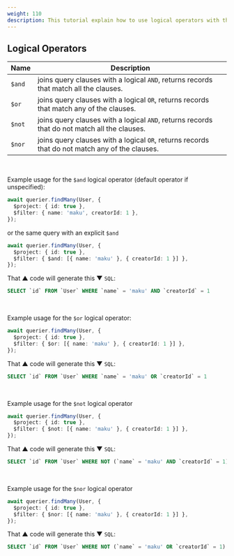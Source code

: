 ```yaml
---
weight: 110
description: This tutorial explain how to use logical operators with the nukak orm.
---
```


## Logical Operators

| Name   | Description                                                                                    |
| ------ | ---------------------------------------------------------------------------------------------- |
| `$and` | joins query clauses with a logical `AND`, returns records that match all the clauses.          |
| `$or`  | joins query clauses with a logical `OR`, returns records that match any of the clauses.        |
| `$not` | joins query clauses with a logical `AND`, returns records that do not match all the clauses.   |
| `$nor` | joins query clauses with a logical `OR`, returns records that do not match any of the clauses. |

&nbsp;

Example usage for the `$and` logical operator (default operator if unspecified):

```ts
await querier.findMany(User, {
  $project: { id: true },
  $filter: { name: 'maku', creatorId: 1 },
});
```
or the same query with an explicit `$and`

```ts
await querier.findMany(User, {
  $project: { id: true },
  $filter: { $and: [{ name: 'maku' }, { creatorId: 1 }] },
});
```

That &#9650; code will generate this &#9660; `SQL`:

```sql
SELECT `id` FROM `User` WHERE `name` = 'maku' AND `creatorId` = 1
```

&nbsp;

Example usage for the `$or` logical operator:

```ts
await querier.findMany(User, {
  $project: { id: true },
  $filter: { $or: [{ name: 'maku' }, { creatorId: 1 }] },
});
```

That &#9650; code will generate this &#9660; `SQL`:

```sql
SELECT `id` FROM `User` WHERE `name` = 'maku' OR `creatorId` = 1
```

&nbsp;

Example usage for the `$not` logical operator

```ts
await querier.findMany(User, {
  $project: { id: true },
  $filter: { $not: [{ name: 'maku' }, { creatorId: 1 }] },
});
```

That &#9650; code will generate this &#9660; `SQL`:

```sql
SELECT `id` FROM `User` WHERE NOT (`name` = 'maku' AND `creatorId` = 1)
```

&nbsp;

Example usage for the `$nor` logical operator

```ts
await querier.findMany(User, {
  $project: { id: true },
  $filter: { $nor: [{ name: 'maku' }, { creatorId: 1 }] },
});
```

That &#9650; code will generate this &#9660; `SQL`:

```sql
SELECT `id` FROM `User` WHERE NOT (`name` = 'maku' OR `creatorId` = 1)
```
